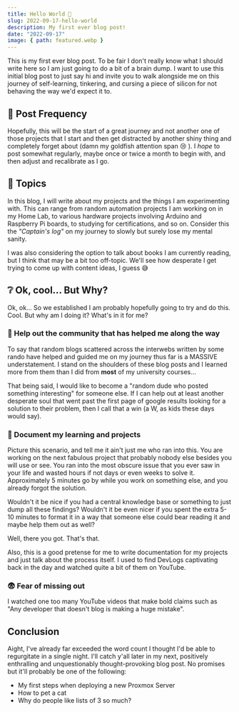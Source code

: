 ```yaml
---
title: Hello World 👋
slug: 2022-09-17-hello-world
description: My first ever blog post!
date: "2022-09-17"
image: { path: featured.webp }
---
```


This is my first ever blog post. To be fair I don't really know what I should write here so I am just going to do a bit of a brain dump. I want to use this initial blog post to just say hi and invite you to walk alongside me on this journey of self-learning, tinkering, and cursing a piece of silicon for not behaving the way we'd expect it to.

## 🔁 Post Frequency

Hopefully, this will be the start of a great journey and not another one of those projects that I start and then get distracted by another shiny thing and completely forget about (damn my goldfish attention span 😢 ). I *hope* to post somewhat regularly, maybe once or twice a month to begin with, and then adjust and recalibrate as I go.

## 🎯 Topics

In this blog, I will write about my projects and the things I am experimenting with. This can range from random automation projects I am working on in my Home Lab, to various hardware projects involving Arduino and Raspberry Pi boards, to studying for certifications, and so on. Consider this the *"Captain's log"* on my journey to slowly but surely lose my mental sanity.

I was also considering the option to talk about books I am currently reading, but I think that may be a bit too off-topic. We'll see how desperate I get trying to come up with content ideas, I guess 😅

## ❔ Ok, cool... But Why?

Ok, ok... So we established I am probably hopefully going to try and do this. Cool. But why am I doing it? What's in it for me?

### 🙏 Help out the community that has helped me along the way

To say that random blogs scattered across the interwebs written by some rando have helped and guided me on my journey thus far is a MASSIVE understatement. I stand on the shoulders of these blog posts and I learned more from them than I did from **most** of my university courses...

That being said, I would like to become a "random dude who posted something interesting" for someone else. If I can help out at least another desperate soul that went past the first page of google results looking for a solution to their problem, then I call that a win (a W, as kids these days would say).

### 📝 Document my learning and projects

Picture this scenario, and tell me it ain't just me who ran into this. You are working on the next fabulous project that probably nobody else besides you will use or see. You ran into the most obscure issue that you ever saw in your life and wasted hours if not days or even weeks to solve it. Approximately 5 minutes go by while you work on something else, and you already forgot the solution.

Wouldn't it be nice if you had a central knowledge base or something to just dump all these findings? Wouldn't it be even nicer if you spent the extra 5-10 minutes to format it in a way that someone else could bear reading it and maybe help them out as well?

Well, there you got. That's that.

Also, this is a good pretense for me to write documentation for my projects and just talk about the process itself. I used to find DevLogs captivating back in the day and watched quite a bit of them on YouTube.

### 😨 Fear of missing out

I watched one too many YouTube videos that make bold claims such as "Any developer that doesn't blog is making a huge mistake".

## Conclusion

Aight, I've already far exceeded the word count I thought I'd be able to regurgitate in a single night. I'll catch y'all later in my next, positively enthralling and unquestionably thought-provoking blog post.
No promises but it'll probably be one of the following:

- My first steps when deploying a new Proxmox Server
- How to pet a cat
- Why do people like lists of 3 so much?
